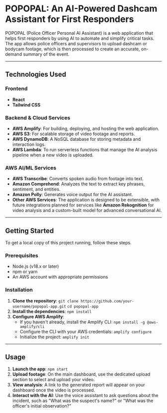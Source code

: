 # POPOPAL: An AI-Powered Dashcam Assistant for First Responders

POPOPAL (Police Officer Personal AI Assistant) is a web application that helps first responders by using AI to automate and simplify critical tasks. The app allows police officers and supervisors to upload dashcam or bodycam footage, which is then processed to create an accurate, on-demand summary of the event.

---

## Technologies Used

### Frontend
* **React**
* **Tailwind CSS**

### Backend & Cloud Services
* **AWS Amplify**: For building, deploying, and hosting the web application.
* **AWS S3**: For scalable storage of video footage and reports.
* **AWS DynamoDB**: A NoSQL database for storing metadata and interaction logs.
* **AWS Lambda**: To run serverless functions that manage the AI analysis pipeline when a new video is uploaded.

### AWS AI/ML Services
* **AWS Transcribe**: Converts spoken audio from footage into text.
* **Amazon Comprehend**: Analyzes the text to extract key phrases, sentiment, and entities.
* **Amazon Polly**: Generates voice output for the AI assistant.
* **Other AWS Services**: The application is designed to be extensible, with future integrations planned for services like **Amazon Rekognition** for video analysis and a custom-built model for advanced conversational AI.

---

## Getting Started

To get a local copy of this project running, follow these steps.

### Prerequisites
* Node.js (v18.x or later)
* npm or yarn
* An AWS account with appropriate permissions

### Installation
1.  **Clone the repository**:
    `git clone https://github.com/your-username/popopal-app.git`
    `cd popopal-app`
2.  **Install the dependencies**:
    `npm install`
3.  **Configure AWS Amplify**:
    * If you haven't already, install the Amplify CLI:
        `npm install -g @aws-amplify/cli`
    * Configure the CLI with your AWS credentials:
        `amplify configure`
    * Initialize the project:
        `amplify init`

---

## Usage
1.  **Launch the app**:
    `npm start`
2.  **Upload footage**: On the main dashboard, use the dedicated upload section to select and upload your video.
3.  **View analysis**: A link to the generated report will appear on your dashboard once the video is processed.
4.  **Interact with the AI**: Use the voice assistant to ask questions about the incident, such as "What was the suspect's name?" or "What was the officer's initial observation?"
